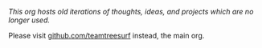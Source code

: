 
_This org hosts old iterations of thoughts, ideas, and projects which are no longer used._

Please visit [github.com/teamtreesurf](https://github.com/teamtreesurf) instead, the main org.
